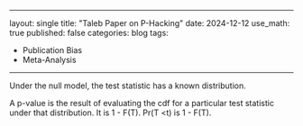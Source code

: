 
---
layout: single
title: "Taleb Paper on P-Hacking"
date: 2024-12-12
use_math: true
published: false
categories: blog
tags:
  - Publication Bias
  - Meta-Analysis


---


Under the null model, the test statistic has a known distribution. 

A p-value is the result of evaluating the cdf for a particular test statistic under that distribution. It is 1 - F(T). Pr(T <t) is 1 - F(T).
